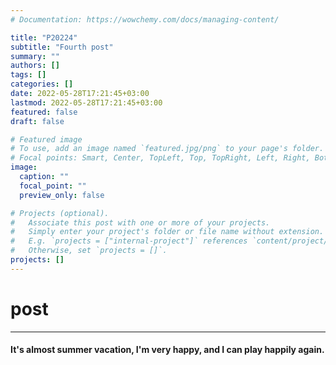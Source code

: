 ```yaml
---
# Documentation: https://wowchemy.com/docs/managing-content/

title: "P20224"
subtitle: "Fourth post"
summary: ""
authors: []
tags: []
categories: []
date: 2022-05-28T17:21:45+03:00
lastmod: 2022-05-28T17:21:45+03:00
featured: false
draft: false

# Featured image
# To use, add an image named `featured.jpg/png` to your page's folder.
# Focal points: Smart, Center, TopLeft, Top, TopRight, Left, Right, BottomLeft, Bottom, BottomRight.
image:
  caption: ""
  focal_point: ""
  preview_only: false

# Projects (optional).
#   Associate this post with one or more of your projects.
#   Simply enter your project's folder or file name without extension.
#   E.g. `projects = ["internal-project"]` references `content/project/deep-learning/index.md`.
#   Otherwise, set `projects = []`.
projects: []
---
```


# post
<hr>

#### It's almost summer vacation, I'm very happy, and I can play happily again.